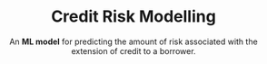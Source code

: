 <h1 align="center">Credit Risk Modelling</h1>

<p align="center">An <b>ML model</b> for predicting the amount of risk associated with the extension of credit to a borrower.</p>
